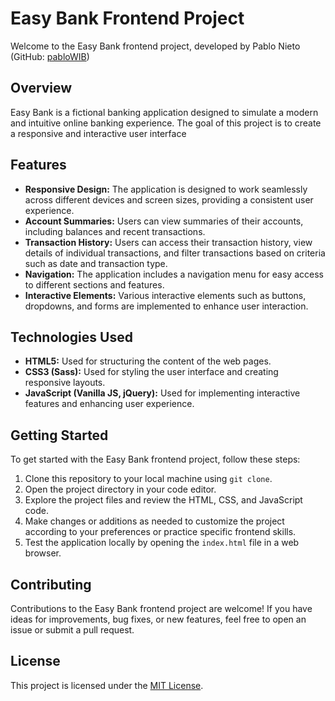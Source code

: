 <h1>Easy Bank Frontend Project</h1>

<p>Welcome to the Easy Bank frontend project, developed by Pablo Nieto (GitHub: <a href="https://github.com/pabloWIB">pabloWIB</a>)</p>

<h2>Overview</h2>

<p>Easy Bank is a fictional banking application designed to simulate a modern and intuitive online banking experience. The goal of this project is to create a responsive and interactive user interface</p>

<h2>Features</h2>

   <ul>
        <li><strong>Responsive Design:</strong> The application is designed to work seamlessly across different devices and screen sizes, providing a consistent user experience.</li>
        <li><strong>Account Summaries:</strong> Users can view summaries of their accounts, including balances and recent transactions.</li>
        <li><strong>Transaction History:</strong> Users can access their transaction history, view details of individual transactions, and filter transactions based on criteria such as date and transaction type.</li>
        <li><strong>Navigation:</strong> The application includes a navigation menu for easy access to different sections and features.</li>
        <li><strong>Interactive Elements:</strong> Various interactive elements such as buttons, dropdowns, and forms are implemented to enhance user interaction.</li>
    </ul>

   <h2>Technologies Used</h2>

   <ul>
        <li><strong>HTML5:</strong> Used for structuring the content of the web pages.</li>
        <li><strong>CSS3 (Sass):</strong> Used for styling the user interface and creating responsive layouts.</li>
        <li><strong>JavaScript (Vanilla JS, jQuery):</strong> Used for implementing interactive features and enhancing user experience.</li>
    </ul>

   <h2>Getting Started</h2>

   <p>To get started with the Easy Bank frontend project, follow these steps:</p>

   <ol>
        <li>Clone this repository to your local machine using <code>git clone</code>.</li>
        <li>Open the project directory in your code editor.</li>
        <li>Explore the project files and review the HTML, CSS, and JavaScript code.</li>
        <li>Make changes or additions as needed to customize the project according to your preferences or practice specific frontend skills.</li>
        <li>Test the application locally by opening the <code>index.html</code> file in a web browser.</li>
    </ol>

   <h2>Contributing</h2>

   <p>Contributions to the Easy Bank frontend project are welcome! If you have ideas for improvements, bug fixes, or new features, feel free to open an issue or submit a pull request.</p>

   <h2>License</h2>

   <p>This project is licensed under the <a href="LICENSE">MIT License</a>.</p>
